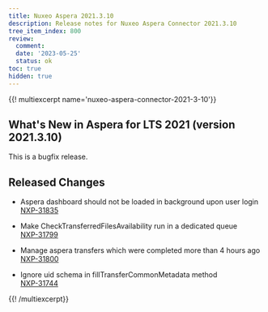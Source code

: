 ```yaml
---
title: Nuxeo Aspera 2021.3.10
description: Release notes for Nuxeo Aspera Connector 2021.3.10
tree_item_index: 800
review:
  comment:
  date: '2023-05-25'
  status: ok
toc: true
hidden: true
---
```



{{! multiexcerpt name='nuxeo-aspera-connector-2021-3-10'}}

## What's New in Aspera for LTS 2021 (version 2021.3.10)
This is a bugfix release.

## Released Changes

* Aspera dashboard should not be loaded in background upon user login
<br/>[NXP-31835](https://jira.nuxeo.com/browse/NXP-31835)

* Make CheckTransferredFilesAvailability run in a dedicated queue
<br/>[NXP-31799](https://jira.nuxeo.com/browse/NXP-31799)

* Manage aspera transfers which were completed more than 4 hours ago
<br/>[NXP-31800](https://jira.nuxeo.com/browse/NXP-31800)

* Ignore uid schema in fillTransferCommonMetadata method
<br/>[NXP-31744](https://jira.nuxeo.com/browse/NXP-31744)

{{! /multiexcerpt}}
